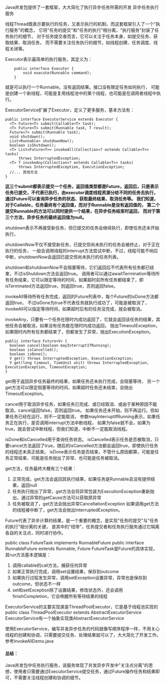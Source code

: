 Java并发包提供了一套框架，大大简化了执行异步任务所需的开发	异步任务执行服务

线程Thread既表示要执行的任务，又表示执行的机制，而这套框架引入了一个"执行服务"的概念，
它将"任务的提交"和"任务的执行"相分离，"执行服务"封装了任务执行的细节，
对于任务提交者而言，它可以关注于任务本身，如提交任务、获取结果、取消任务，
而不需要关注任务执行的细节，如线程创建、任务调度、线程关闭等。

Executor表示最简单的执行服务，其定义为：
```
    public interface Executor {
        void execute(Runnable command);
    }
```
就是可以执行一个Runnable，没有返回结果。接口没有限定任务如何执行，
可能是创建一个新线程，可能是复用线程池中的某个线程，也可能是在调用者线程中执行。

ExecutorService扩展了Executor，定义了更多服务，基本方法有：
```
public interface ExecutorService extends Executor {
  <T> Future<T> submit(Callable<T> task);
  <T> Future<T> submit(Runnable task, T result);
  Future<?> submit(Runnable task);
  void shutdown();
  List<Runnable> shutdownNow();
  boolean isShutdown();
  <T> List<Future<T>> invokeAll(Collection<? extends Callable<T>> tasks)
      throws InterruptedException;
  <T> T invokeAny(Collection<? extends Callable<T>> tasks)
      throws InterruptedException, ExecutionException;
  //... 其他方法
}
```
**这三个submit都表示提交一个任务，返回值类型都是Future，返回后，只是表示任务已提交，不代表已执行，由executor调度线程资源分给不同的任务去执行，
通过Future可以查询异步任务的状态、获取最终结果、取消任务等。
我们知道，对于Callable，任务最终有个返回值，而对于Runnable是没有返回值的，
第二个提交Runnable的方法可以同时提供一个结果，在异步任务结束时返回，
而对于第三个方法，异步任务的最终返回值为null。**

shutdown表示不再接受新任务，但已提交的任务会继续执行，即使任务还未开始执行，

shutdownNow不仅不接受新任务，已提交但尚未执行的任务会被终止，对于正在执行的任务，
一般会调用线程的interrupt方法尝试中断，不过，线程可能不响应中断，shutdownNow会返回已提交但尚未执行的任务列表。

shutdown和shutdownNow不会阻塞等待，它们返回后不代表所有任务都已结束，不过isShutdown方法会返回true。
调用者可以通过awaitTermination等待所有任务结束，它可以限定等待的时间，如果超时前所有任务都结束了，即isTerminated方法返回true，则返回true，否则返回false。

invokeAll等待所有任务完成，返回的Future列表中，每个Future的isDone方法都返回true，
不过isDone为true不代表任务就执行成功了，可能是被取消了，invokeAll可以指定等待时间，如果超时后有的任务没完成，就会被取消。

invokeAny，只要有一个任务在限时内成功返回了，它就会返回该任务的结果，其他任务会被取消，如果没有任务能在限时内成功返回，
抛出TimeoutException，如果限时内所有任务都结束了，但都发生了异常，抛出ExecutionException。
```
public interface Future<V> {
  boolean cancel(boolean mayInterruptIfRunning);
  boolean isCancelled();
  boolean isDone();
  V get() throws InterruptedException, ExecutionException;
  V get(long timeout, TimeUnit unit) throws InterruptedException, ExecutionException, TimeoutException;
}
```
get用于返回异步任务最终的结果，如果任务还未执行完成，会阻塞等待，
另一个get方法可以限定阻塞等待的时间，如果超时任务还未结束，会抛出TimeoutException。

cancel用于取消异步任务，如果任务已完成、或已经取消、或由于某种原因不能取消，cancel返回false，否则返回true。
如果任务还未开始，则不再运行。但如果任务已经在运行，则不一定能取消，
参数mayInterruptIfRunning表示，如果任务正在执行，是否调用interrupt方法中断线程，
如果为false就不会，如果为true，就会尝试中断线程，但我们知道，中断不一定能取消线程。

isDone和isCancelled用于查询任务状态。
    isCancelled表示任务是否被取消，只要cancel方法返回了true，随后的isCancelled方法都会返回true，即使执行任务的线程还未真正结束。
    isDone表示任务是否结束，不管什么原因都算，可能是任务正常结束、可能是任务抛出了异常、也可能是任务被取消。

get方法，任务最终大概有三个结果：
1. 正常完成，get方法会返回其执行结果，如果任务是Runnable且没有提供结果，返回null
2. 任务执行抛出了异常，get方法会将异常包装为ExecutionException重新抛出，通过异常的getCause方法可以获取原异常
3. 任务被取消了，get方法会抛出异常CancellationException
如果调用get方法的线程被中断了，get方法会抛出InterruptedException。

Future代表了异步计算的结果，是一个重要的概念，是实现"任务的提交"与"任务的执行"相分离的关键，
是其中的"纽带"，任务提交者和任务执行服务通过它隔离各自的关注点，同时进行协作。

public class FutureTask<V> implements RunnableFuture<V>
public interface RunnableFuture<V> extends Runnable, Future<V>
FutureTask是Future的具体实现，其run方法基本逻辑是：
1. 调用callable的call方法，捕获任何异常
2. 如果正常执行完成，调用set设置结果，保存到outcome
3. 如果执行过程发生异常，调用setException设置异常，异常也是保存到outcome，但状态不一样
4. set和setException除了设置结果，修改状态外，还会调用finishCompletion，它会唤醒所有等待结果的线程

ExecutorService的主要实现类是ThreadPoolExecutor，它是基于线程池实现的	public class ThreadPoolExecutor extends AbstractExecutorService
ExecutorService有一个抽象实现类AbstractExecutorService

使用ExecutorService，编写并发异步任务的代码就像写顺序程序一样，不用关心线程的创建和协调，只需要提交任务、处理结果就可以了，大大简化了开发工作。参考InvokeAllDemo.java

#### 总结：
Java并发包中任务执行服务，该服务体现了并发异步开发中"关注点分离"的思想，使用者只需要通过ExecutorService提交任务，通过Future操作任务和结果即可，不需要关注线程创建和协调的细节。